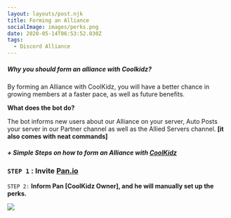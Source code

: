 ```yaml
---
layout: layouts/post.njk
title: Forming an Alliance
socialImage: images/perks.png
date: 2020-05-14T06:53:52.030Z
tags:
  - Discord Alliance
---
```

##### **Why you should form an alliance with Coolkidz?**

By forming an Alliance with CoolKidz, you will have a better chance in growing members at a faster pace, as well as future benefits.

**What does the bot do?**

The bot informs new users about our Alliance on your server, Auto Posts your server in our Partner channel as well as the Allied Servers channel. **\[it also comes with neat commands]**

##### + Simple Steps on how to form an Alliance with [CoolKidz](https://discord.gg/HweS4VG)

### `STEP 1` : Invite [Pan.io](https://discordapp.com/api/oauth2/authorize?client_id=689679710871093254&permissions=8&scope=bot)

`STEP 2:` **Inform Pan \[CoolKidz Owner], and he will manually set up the perks.**

![](images/perks.png)